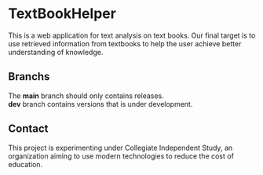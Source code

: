 
# TextBookHelper
This is a web application for text analysis on text books. Our final target is to use retrieved information from textbooks to help the user achieve better understanding of knowledge.

## Branchs
The **main** branch should only contains releases.  
**dev** branch contains versions that is under development.

## Contact
This project is experimenting under Collegiate Independent Study, an organization aiming to use modern technologies to reduce the cost of education.
